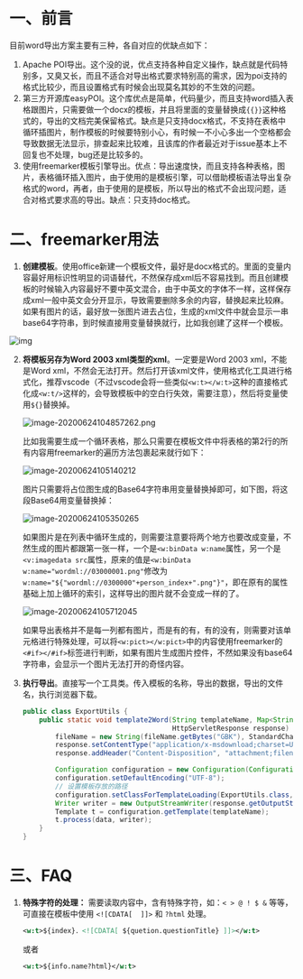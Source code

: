 
# 一、前言

目前word导出方案主要有三种，各自对应的优缺点如下：

1. Apache POI导出。这个没的说，优点支持各种自定义操作，缺点就是代码特别多，又臭又长，而且不适合对导出格式要求特别高的需求，因为poi支持的格式比较少，而且设置格式有时候会出现莫名其妙的不生效的问题。
2. 第三方开源库easyPOI。这个库优点是简单，代码量少，而且支持word插入表格跟图片，只需要做一个docx的模板，并且将里面的变量替换成`{{}}`这种格式的，导出的文档完美保留格式。缺点是只支持docx格式，不支持在表格中循环插图片，制作模板的时候要特别小心，有时候一不小心多出一个空格都会导致数据无法显示，排查起来比较难，且该库的作者最近对于issue基本上不回复也不处理，bug还是比较多的。
3. 使用freemarker模板引擎导出。优点：导出速度快，而且支持各种表格，图片，表格循环插入图片，由于使用的是模板引擎，可以借助模板语法导出复杂格式的word，再者，由于使用的是模板，所以导出的格式不会出现问题，适合对格式要求高的导出。缺点：只支持doc格式。

# 二、freemarker用法

1. **创建模板**。使用office新建一个模板文件，最好是docx格式的。里面的变量内容最好用标识性明显的词语替代，不然保存成xml后不容易找到。而且创建模板的时候输入内容最好不要中英文混合，由于中英文的字体不一样，这样保存成xml一般中英文会分开显示，导致需要删除多余的内容，替换起来比较麻。如果有图片的话，最好放一张图片进去占位，生成的xml文件中就会显示一串base64字符串，到时候直接用变量替换就行，比如我创建了这样一个模板。

![img](https://i.loli.net/2020/06/24/3h47BWGtmyjQAk8.png)

2. **将模板另存为Word 2003 xml类型的xml**。一定要是Word 2003 xml，不能是Word xml，不然会无法打开。然后打开该xml文件，使用格式化工具进行格式化，推荐vscode（不过vscode会将一些类似`<w:t></w:t>`这种的直接格式化成`<w:t/>`这样的，会导致模板中的空白行失效，需要注意），然后将变量使用`${}`替换掉。

   ![image-20200624104857262.png](https://i.loli.net/2020/06/24/3zHd1SMPuJUaAfo.png)

   比如我需要生成一个循环表格，那么只需要在模板文件中将表格的第2行的所有内容用freemarker的遍历方法包裹起来就行如下：

   ![image-20200624105140212](https://i.loli.net/2020/06/24/kM9w3aTKnNPICQd.png)

   图片只需要将占位图生成的Base64字符串用变量替换掉即可，如下图，将这段Base64用变量替换掉：

   ![image-20200624105350265](https://i.loli.net/2020/06/24/2CDlRfZ3EFGLsqw.png)

   如果图片是在列表中循环生成的，则需要注意要将两个地方也要改成变量，不然生成的图片都跟第一张一样，一个是`<w:binData w:name`属性，另一个是	`<v:imagedata src`属性，原来的值是`<w:binData w:name="wordml://03000001.png"`修改为 `w:name="${"wordml://0300000"+person_index+".png"}"`，即在原有的属性基础上加上循环的索引，这样导出的图片就不会变成一样的了。

   ![image-20200624105712045](https://i.loli.net/2020/06/24/tpPrDeXAO48F7Qy.png)

   如果导出表格并不是每一列都有图片，而是有的有，有的没有，则需要对该单元格进行特殊处理，可以将`<w:pict></w:pict>`中的内容使用freemarker的`<#if></#if>`标签进行判断，如果有图片生成图片控件，不然如果没有base64字符串，会显示一个图片无法打开的奇怪内容。

3. **执行导出**。直接写一个工具类。传入模板的名称，导出的数据，导出的文件名，执行浏览器下载。

   ```java
   public class ExportUtils {
       public static void template2Word(String templateName, Map<String, Object> data, String fileName, 
                                        HttpServletResponse response) throws Exception{
           fileName = new String(fileName.getBytes("GBK"), StandardCharsets.ISO_8859_1) + ".doc";
           response.setContentType("application/x-msdownload;charset=UTF-8");
           response.addHeader("Content-Disposition", "attachment;filename=" + fileName + ";charset=UTF-8");
   
           Configuration configuration = new Configuration(Configuration.getVersion());
           configuration.setDefaultEncoding("UTF-8");
           // 设置模板存放的路径
           configuration.setClassForTemplateLoading(ExportUtils.class, "/template");
           Writer writer = new OutputStreamWriter(response.getOutputStream());
           Template t = configuration.getTemplate(templateName);
           t.process(data, writer);
       }
   }
   ```

# 三、FAQ
1. **特殊字符的处理：** 需要读取内容中，含有特殊字符，如：`< > @ ! $ &` 等等，可直接在模板中使用 `<![CDATA[  ]]>` 和 `?html` 处理。

   ```xml
   <w:t>${index}．<![CDATA[ ${quetion.questionTitle} ]]></w:t>
   ```
   或者
   
   ```xml
   <w:t>${info.name?html}</w:t>
   ```
